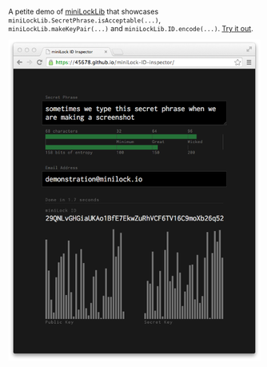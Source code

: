 A petite demo of [miniLockLib](https://github.com/45678/miniLockLib) that showcases `miniLockLib.SecretPhrase.isAcceptable(...)`, `miniLockLib.makeKeyPair(...)` and `miniLockLib.ID.encode(...)`. [Try it out](https://45678.github.io/miniLock-ID-inspector/).

[<img src="https://raw.githubusercontent.com/45678/miniLock-ID-inspector/gh-pages/screenshot.png">](https://45678.github.io/miniLock-ID-inspector/)
